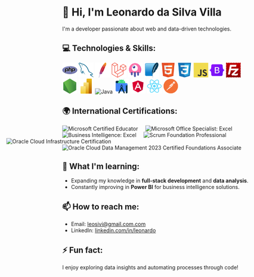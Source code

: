 # 👋 Hi, I'm Leonardo da Silva Villa

I'm a developer passionate about web and data-driven technologies.

## 💻 Technologies & Skills:
<div>
  <img src="https://github.com/LeonardoVilla/villaIcon/blob/main/php-original.svg" title="Java" alt="Java" width="40" height="40"/>
  <img src="https://github.com/LeonardoVilla/villaIcon/blob/main/mysql-original.svg" title="Java" alt="Java" width="40" height="40"/>
  <img src="https://github.com/LeonardoVilla/villaIcon/blob/main/apache-original.svg" title="Java" alt="Java" width="40" height="40"/>
  <img src="https://github.com/LeonardoVilla/villaIcon/blob/main/laravel-original.svg" title="Java" alt="Java" width="40" height="40"/>
  <img src="https://github.com/LeonardoVilla/villaIcon/blob/main/livewire-original.svg" title="Java" alt="Java" width="40" height="40"/>
  <img src="https://github.com/LeonardoVilla/villaIcon/blob/main/sqlite-original.svg" title="Java" alt="Java" width="40" height="40"/>
  <img src="https://github.com/LeonardoVilla/villaIcon/blob/main/html5-original.svg" title="Java" alt="Java" width="40" height="40"/>
  <img src="https://github.com/LeonardoVilla/villaIcon/blob/main/css3-original.svg" title="Java" alt="Java" width="40" height="40"/>
  <img src="https://github.com/LeonardoVilla/villaIcon/blob/main/javascript-original.svg" title="Java" alt="Java" width="40" height="40"/>
  <img src="https://github.com/LeonardoVilla/villaIcon/blob/main/bootstrap-original.svg" title="Java" alt="Java" width="40" height="40"/>
  <img src="https://github.com/LeonardoVilla/villaIcon/blob/main/filezilla-original.svg" title="Java" alt="Java" width="40" height="40"/>
  <img src="https://github.com/LeonardoVilla/villaIcon/blob/main/nodejs-original.svg" title="Java" alt="Java" width="40" height="40"/>
  <img src="https://github.com/LeonardoVilla/villaIcon/blob/main/New_Power_BI_Logo.svg.png" title="Java" alt="Java" width="40" height="40"/>
  <img src="https://github.com/LeonardoVilla/villaIcon/blob/main/Microsoft_Office_Excel_(2019%E2%80%93present).svg.png" title="Java" alt="Java" width="40" height="40"/>
  <img src="https://github.com/LeonardoVilla/villaIcon/blob/main/androidstudio-original.svg" title="Java" alt="Java" width="40" height="40"/>
  <img src="https://github.com/LeonardoVilla/villaIcon/blob/main/angular-original.svg" title="Java" alt="Java" width="40" height="40"/>
  <img src="https://github.com/LeonardoVilla/villaIcon/blob/main/react-original.svg" title="Java" alt="Java" width="40" height="40"/>
  <img src="https://github.com/LeonardoVilla/villaIcon/blob/main/postman-original.svg" title="Java" alt="Java" width="40" height="40"/>
</div>


## 🌍 International Certifications:
![Microsoft Certified Educator](https://images.credly.com/size/80x80/images/54f7ea40-48bc-4217-b398-b81bae6de175/MCE.png)&nbsp;&nbsp;&nbsp;&nbsp;
![Microsoft Office Specialist: Excel](https://images.credly.com/size/80x80/images/9d2bcbe6-519f-4ed0-ad34-aca077421568/MOS_Excel.png)&nbsp;&nbsp;&nbsp;&nbsp;
![Business Intelligence: Excel](https://images.credly.com/size/80x80/images/9a13a2d2-c007-4260-81bd-bf5d1ffb9223/image.png)&nbsp;&nbsp;&nbsp;&nbsp;
![Scrum Foundation Professional](https://images.credly.com/size/80x80/images/4e3d6f9f-55d7-4ea7-b0e6-f4d4ff543e22/image.png)<img src="https://brm-workforce.oracle.com/pdf/certview/images/OCIF2023CA.png" alt="Oracle Cloud Infrastructure Certification" width="160" height="80" style="margin-left: -150px;">
<img class="rc10img" src="https://brm-workforce.oracle.com/pdf/certview/images/OCDMF2023.png" alt="Oracle Cloud Data Management 2023 Certified Foundations Associate" style="width: 160px; height: 80px; object-fit: cover; margin:0 auto;">

## 🌱 What I'm learning:
- Expanding my knowledge in **full-stack development** and **data analysis**.
- Constantly improving in **Power BI** for business intelligence solutions.

## 📫 How to reach me:
- Email: leosivi@gmail.com.com
- LinkedIn: [linkedin.com/in/leonardo](https://www.linkedin.com/in/leonardotech/)

## ⚡ Fun fact:
I enjoy exploring data insights and automating processes through code!
